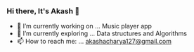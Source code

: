 ### Hi there, It's Akash 👋


 - 🔭 I’m currently working on ... Music player app
 - 🌱 I’m currently exploring ... Data structures and Algorithms
 - 📫 How to reach me: ... akashacharya127@gmail.com

<!--
**Akash-Acharya/Akash-ACHARYA** is a ✨ _special_ ✨ repository because its `README.md` (this file) appears on your GitHub profile.

Here are some ideas to get you started:

- 🔭 I’m currently working on ...
- 🌱 I’m currently learning ...
- 👯 I’m looking to collaborate on ...
- 🤔 I’m looking for help with ...
- 💬 Ask me about ...
- 📫 How to reach me: ...
- 😄 Pronouns: ...
- ⚡ Fun fact: ...
-->
